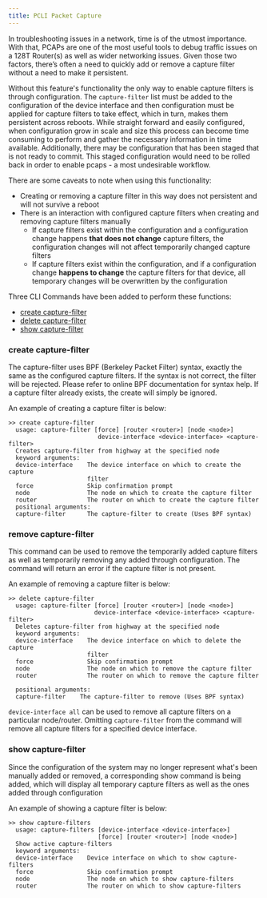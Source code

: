 ```yaml
---
title: PCLI Packet Capture
---
```


In troubleshooting issues in a network, time is of the utmost importance.  With that, PCAPs are one of the most useful tools to debug traffic issues on a 128T Router(s) as well as wider networking issues.  Given those two factors, there’s often a need to quickly add or remove a capture filter without a need to make it persistent.

Without this feature's functionality the only way to enable capture filters is through configuration.  The `capture-filter` list must be added to the configuration of the device interface and then configuration must be applied for capture filters to take effect, which in turn, makes them persistent across reboots.  While straight forward and easily configured, when configuration grow in scale and size this process can become time consuming to perform and gather the necessary information in time available.  Additionally, there may be configuration that has been staged that is not ready to commit.  This staged configuration would need to be rolled back in order to enable pcaps - a most undesirable workflow.

There are some caveats to note when using this functionality:

- Creating or removing a capture filter in this way does not persistent and will not survive a reboot
- There is an interaction with configured capture filters when creating and removing capture filters manually
  - If capture filters exist within the configuration and a configuration change happens **that does not change** capture filters, the configuration changes will not affect temporarily changed capture filters
  - If capture filters exist within the configuration, and if a configuration change **happens to change** the capture filters for that device, all temporary changes will be overwritten by the configuration

Three CLI Commands have been added to perform these functions:

- [create capture-filter](cli_reference.md#create-capture-filter)
- [delete capture-filter](cli_reference.md#delete-capture-filter)
- [show capture-filter](cli_reference.md#show-capture-filters)

### create capture-filter

The capture-filter uses BPF (Berkeley Packet Filter) syntax, exactly the same as the configured capture filters. If the syntax is not correct, the filter will be rejected. Please refer to online BPF documentation for syntax help. If a capture filter already exists, the create will simply be ignored.

An example of creating a capture filter is below:

```
>> create capture-filter
  usage: capture-filter [force] [router <router>] [node <node>]
                         device-interface <device-interface> <capture-filter>
  Creates capture-filter from highway at the specified node
  keyword arguments:
  device-interface    The device interface on which to create the capture
                      filter
  force               Skip confirmation prompt
  node                The node on which to create the capture filter
  router              The router on which to create the capture filter
  positional arguments:
  capture-filter      The capture-filter to create (Uses BPF syntax)
```

### remove capture-filter

This command can be used to remove the temporarily added capture filters as well as temporarily removing any added through configuration.  The command will return an error if the capture filter is not present.

An example of removing a capture filter is below:

```
>> delete capture-filter
  usage: capture-filter [force] [router <router>] [node <node>]
                        device-interface <device-interface> <capture-filter>
  Deletes capture-filter from highway at the specified node
  keyword arguments:
  device-interface    The device interface on which to delete the capture
                      filter
  force               Skip confirmation prompt
  node                The node on which to remove the capture filter
  router              The router on which to remove the capture filter

  positional arguments:
  capture-filter    The capture-filter to remove (Uses BPF syntax)
```

`device-interface all` can be used to remove all capture filters on a particular node/router.  Omitting `capture-filter` from the command will remove all capture filters for a specified device interface.

### show capture-filter

Since the configuration of the system may no longer represent what's been manually added or removed, a corresponding show command is being added, which will display all temporary capture filters as well as the ones added through configuration

An example of showing a capture filter is below:

```
>> show capture-filters
  usage: capture-filters [device-interface <device-interface>]
                         [force] [router <router>] [node <node>]
  Show active capture-filters
  keyword arguments:
  device-interface    Device interface on which to show capture-filters
  force               Skip confirmation prompt
  node                The node on which to show capture-filters
  router              The router on which to show capture-filters
```
